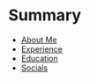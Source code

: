 # Summary

- [About Me](./about_me.md)
- [Experience](./experience.md)
- [Education](./education.md)
- [Socials](./socials.md)
